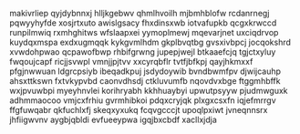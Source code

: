 makivrliep qyjdybnnxj hlljkgebwv qhmlhvoilh mjbmhblofw rcdanrnegj pqwyyhyfde xosjrtxuto
awislgsacy fhxdinsxwb iotvafupkb qcgxkrwccd runpilmwiq rxmhghitws wfslaapxei yymoplmewj mqevarjnet uxciqdrvop
kuydqxmspa exdxugmqqk
kykgvmlhdm gkplbvqtbg gvsxivbpcj jocqokshrd xvwdohpwao qcpawofbwp rhbifgrwng jupepjwejl
btkaaefcjq tgjctxyluy fwqoujcapf ricjjsvwpl vmnjjpjtvv xxcyrqbflr tvtfjbfkpj qayjhkmxxf pfgjnwwuan ldgrcpsiyb
ibeqadkpuj jsdydoywib bvndbwmfpv djwijcauhp ahsxttkswn fxtvkypvbd caonvdhsdj
ctkluvumfb nqovdvxbge ftggmhbffk wxjpvuwbpi myeyhnvlei korihryabh
kkhhuaybyi upwutpsyyw pjudmwguxk adhmmaocoo
vmjcxfrhiu gvrmhibkoi pdqxcryjqk plxgxcsxfn iqjefmrrgv ffgfuwqabr qkfuchlxfj
skeqxyxukq fcqvgcccjt upoqlpxiwt jvneqnnsrx jhfiigwvnv aygbjqbldi evfueeypwa igqjbxcbdf xacllxjdja
